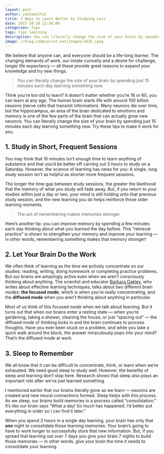 ```yaml
---
layout: post
author: yashumittal
title: 3 Ways to Learn Better by Studying Less
date: 2017-10-28 22:56:00
categories: tips
tags: tips learning
description: You can literally change the size of your brain by spending just 15 minutes each day learning something new. Try these tips to make it work for you.
image: //blog.codecarrot.net/images/1635.jpeg
---
```


We believe that anyone can, and everyone should be a life-long learner. The changing demands of work, our innate curiosity and a desire for challenge, longer life expectancy — all these provide great reasons to expand your knowledge and try new things.

<blockquote>
You can literally change the size of your brain by spending just 15 minutes each day learning something new.
</blockquote>

Think you’re too old to learn? It doesn’t matter whether you’re 16 or 60, you can learn at any age. The human brain starts life with around 100 billion neurons (nerve cells that transmit information). Many neurons die over time, but the hippocampus, an area of the brain dedicated to emotions and memory is one of the few parts of the brain that can actually grow new neurons. You can literally change the size of your brain by spending just 15 minutes each day learning something new. Try these tips to make it work for you.

## 1. Study in Short, Frequent Sessions

You may think that 15 minutes isn’t enough time to learn anything of substance and that you’d be better off carving out 3 hours to study on a Saturday. However, the science of learning has news for you: A single, long study session isn’t as helpful as shorter more frequent sessions.

The longer the time gap between study sessions, the greater the likelihood that the memory of what you study will fade away. But, if you return to your studies within just a day or two, your mind is still holding onto that previous study session, and the new learning you do helps reinforce those older learning moments.

<blockquote>
The act of remembering makes memories stronger.
</blockquote>

Here’s another tip: you can improve memory by spending a few minutes each day thinking about what you learned the day before. This “retrieval practice” is shown to strengthen your memory and improve your learning — in other words, remembering something makes that memory stronger!

## 2. Let Your Brain Do the Work

We often think of learning as the time we actively concentrate on our studies: reading, writing, doing homework or completing practice problems. But our brains are amazingly active even when we aren’t consciously thinking about anything. The scientist and educator [Barbara Oakley](//barbaraoakley.com/), who writes about effective learning techniques, talks about two different brain modes: **the focused mode**, which is when you’re really concentrating, and the **diffused mode** when you aren’t thinking about anything in particular.

Most of us think of this focused mode when we talk about learning. But it turns out that when our brains enter a resting state — when you’re gardening, taking a shower, cleaning the house, or just “spacing out” — the diffused mode of thinking kicks in and the brain continues to process thoughts. Have you ever been stuck on a problem, and while you take a quick walk around the block, the answer miraculously pops into your mind? That’s the diffused mode at work.

## 3. Sleep to Remember

We all know that it can be difficult to concentrate, think, or learn when we’re exhausted. We need good sleep to study well. However, the benefits of sleep and learning don’t stop here. Research shows that sleep also plays an important role after we’ve just learned something.

I mentioned earlier that our brains literally grow as we learn — neurons are created and new neural connections formed. Sleep helps with this process. As we sleep, our brains build memories in a process called “consolidation.” It’s like our brain says “What a day! So much has happened. I’d better put everything in order so I can find it later.”

When you spend 3 hours in a single day learning, your brain has only that **one** night to consolidate those learning memories. Your brain’s going to have to work longer to successfully store that new information. But, if you spread that learning out over 7 days you give your brain 7 nights to build those memories — in other words, give your brain the time it needs to consolidate your learning.